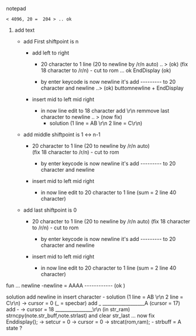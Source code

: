 notepad

	< 4096, 20 =  204 > .. ok
1. add text
	- add First shiftpoint is n 
		- add left to right 
			- 20 character to 1 line (20 to newline by /r/n auto)  .. > (ok)
				(fix  18 character  to /r/n)
					- cut to rom  ... ok  EndDisplay  (ok)

			- by enter keycode is now newline it's add --------- to 20 character and newline ..> (ok)  buttomnewline + EndDisplay
			
		
		- insert mid  to left mid right
			- in now line edit to 18 character add \r\n remmove last character to newline .. > (now fix) 
				- solution (1 line  = AB     \r\n 2 line =      C\r\n)


	- add middle shiftpoint is  1 <-> n-1
		- 20 character to 1 line (20 to newline by /r/n auto)  
				(fix  18 character  to /r/n)
					- cut to rom 

			- by enter keycode is now newline it's add --------- to 20 character and newline
			
		
		- insert mid  to left mid right
			- in now line edit to 20 character to 1 line (sum = 2 line 40 character)


	- add last shiftpoint  is 0
		- 20 character to 1 line (20 to newline by /r/n auto) 
				(fix  18 character  to /r/n)
					- cut to rom 

			- by enter keycode is now newline it's add --------- to 20 character and newline
			
		
		- insert mid  to left mid right
			- in now line edit to 20 character to 1 line (sum = 2 line 40 character)
 
	
		


fun ... 
  newline 
	-newline = 	AAAA ------------ (ok )


solution  add newline in insert character 
	- solution (1 line  = AB     \r\n 2 line =      C\r\n)
		-> cursor = 0 (_  = specbar)
		 	add _  __________________A  (cursor = 17)
			add  - -> cursor = 18
			________________\r\n (in str_ram)  strncpy(note.str_buff,note.strlast)  and clear str_last ... now fix	
			Enddisplay();
				-> setcur = 0
				-> cursor = 0
				-> strcat(rom,ram);
					- strbuff = A 
			 state ? 
			  
			
 




	

